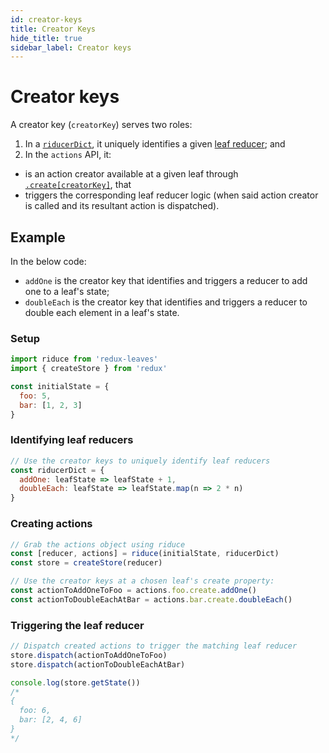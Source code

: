 ```yaml
---
id: creator-keys
title: Creator Keys
hide_title: true
sidebar_label: Creator keys
---
```


# Creator keys

A creator key (`creatorKey`) serves two roles:

1. In a [`riducerDict`](../README.md#reducersdict), it uniquely identifies a given [leaf reducer](leafReducers.md); and
2. In the `actions` API, it:
  - is an action creator available at a given leaf through [`.create[creatorKey]`](create.md), that
  - triggers the corresponding leaf reducer logic (when said action creator is called and its resultant action is dispatched).

## Example

In the below code:
- `addOne` is the creator key that identifies and triggers a reducer to add one to a leaf's state;
- `doubleEach` is the creator key that identifies and triggers a reducer to double each element in a leaf's state.

### Setup

```js
import riduce from 'redux-leaves'
import { createStore } from 'redux'

const initialState = {
  foo: 5,
  bar: [1, 2, 3]
}
```

### Identifying leaf reducers
```js
// Use the creator keys to uniquely identify leaf reducers
const riducerDict = {
  addOne: leafState => leafState + 1,
  doubleEach: leafState => leafState.map(n => 2 * n)
}
```

### Creating actions

```js
// Grab the actions object using riduce
const [reducer, actions] = riduce(initialState, riducerDict)
const store = createStore(reducer)

// Use the creator keys at a chosen leaf's create property:
const actionToAddOneToFoo = actions.foo.create.addOne()
const actionToDoubleEachAtBar = actions.bar.create.doubleEach()
```

### Triggering the leaf reducer
```js
// Dispatch created actions to trigger the matching leaf reducer
store.dispatch(actionToAddOneToFoo)
store.dispatch(actionToDoubleEachAtBar)

console.log(store.getState())
/*
{
  foo: 6,
  bar: [2, 4, 6]
}
*/
```